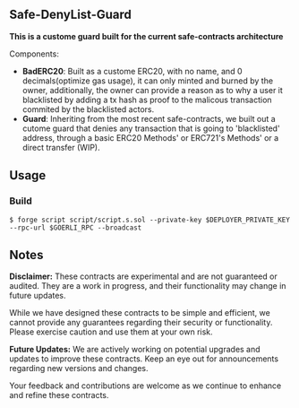 ## Safe-DenyList-Guard

**This is a custome guard built for the current safe-contracts architecture**

Components:

- **BadERC20**: Built as a custome ERC20, with no name, and 0 decimals(optimize gas usage), it can only minted and burned by the owner, additionally, the owner can provide a reason as to why a user it blacklisted by adding a tx hash as proof to the malicous transaction commited by the blacklisted actors.
- **Guard**: Inheriting from the most recent safe-contracts, we built out a cutome guard that denies any transaction that is going to 'blacklisted' address, through a basic ERC20 Methods' or ERC721's Methods' or a direct transfer (WIP).

## Usage

### Build

```shell
$ forge script script/script.s.sol --private-key $DEPLOYER_PRIVATE_KEY --rpc-url $GOERLI_RPC --broadcast
```

## Notes

**Disclaimer:** These contracts are experimental and are not guaranteed or audited. They are a work in progress, and their functionality may change in future updates.

While we have designed these contracts to be simple and efficient, we cannot provide any guarantees regarding their security or functionality. Please exercise caution and use them at your own risk.

**Future Updates:** We are actively working on potential upgrades and updates to improve these contracts. Keep an eye out for announcements regarding new versions and changes.

Your feedback and contributions are welcome as we continue to enhance and refine these contracts.
